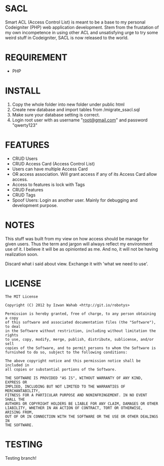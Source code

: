 SACL
====

Smart ACL (Access Control List) is meant to be a base to my personal Codeigniter (PHP) web application development. Stem from the frustation of my own incompetence in using other ACL and unsatisfying urge to try some weird stuff in Codeigniter, SACL is now released to the world.

REQUIREMENT
===========

- PHP

INSTALL
=======

1.	Copy the whole folder into new folder under public html
2.	Create new database and import tables from /migrate_ssacl.sql
3.	Make sure your database setting is correct.
4.	Login root user with as username "root@gmail.com" and password "qwerty123"

FEATURES
========

- CRUD Users
- CRUD Access Card (Access Control List)
- Users can have multiple Access Card
- OR access association. Will grant access if any of its Access Card allow access.
- Access to features is lock with Tags
- CRUD Features
- CRUD Tags
- Spoof Users: Login as another user. Mainly for debugging and development purpose.

NOTES
=====

This stuff was built from my view on how access should be manage for given users. Thus the term and jargon will always reflect my environment use of it. I believe it will be as opinionted as me. And no, it will not be having realization soon.

Discard what i said about view. Exchange it with 'what we need to use'.

LICENSE
=======

	The MIT License

	Copyright (C) 2012 by Izwan Wahab <http://git.io/robotys>

	Permission is hereby granted, free of charge, to any person obtaining a copy
	of this software and associated documentation files (the "Software"), to deal
	in the Software without restriction, including without limitation the rights
	to use, copy, modify, merge, publish, distribute, sublicense, and/or sell
	copies of the Software, and to permit persons to whom the Software is
	furnished to do so, subject to the following conditions:

	The above copyright notice and this permission notice shall be included in
	all copies or substantial portions of the Software.

	THE SOFTWARE IS PROVIDED "AS IS", WITHOUT WARRANTY OF ANY KIND, EXPRESS OR
	IMPLIED, INCLUDING BUT NOT LIMITED TO THE WARRANTIES OF MERCHANTABILITY,
	FITNESS FOR A PARTICULAR PURPOSE AND NONINFRINGEMENT. IN NO EVENT SHALL THE
	AUTHORS OR COPYRIGHT HOLDERS BE LIABLE FOR ANY CLAIM, DAMAGES OR OTHER
	LIABILITY, WHETHER IN AN ACTION OF CONTRACT, TORT OR OTHERWISE, ARISING FROM,
	OUT OF OR IN CONNECTION WITH THE SOFTWARE OR THE USE OR OTHER DEALINGS IN
	THE SOFTWARE.

TESTING
=======

Testing branch!